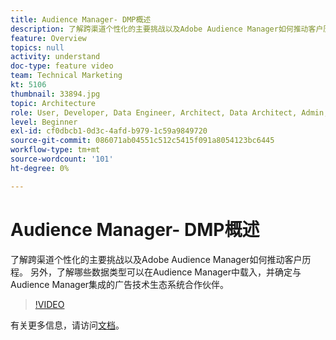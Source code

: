 ```yaml
---
title: Audience Manager- DMP概述
description: 了解跨渠道个性化的主要挑战以及Adobe Audience Manager如何推动客户历程。 另外，了解哪些数据类型可以在Audience Manager中载入，并确定与Audience Manager集成的广告技术生态系统合作伙伴。
feature: Overview
topics: null
activity: understand
doc-type: feature video
team: Technical Marketing
kt: 5106
thumbnail: 33894.jpg
topic: Architecture
role: User, Developer, Data Engineer, Architect, Data Architect, Admin, Leader
level: Beginner
exl-id: cf0dbcb1-0d3c-4afd-b979-1c59a9849720
source-git-commit: 086071ab04551c512c5415f091a8054123bc6445
workflow-type: tm+mt
source-wordcount: '101'
ht-degree: 0%

---
```


# Audience Manager- DMP概述

了解跨渠道个性化的主要挑战以及Adobe Audience Manager如何推动客户历程。 另外，了解哪些数据类型可以在Audience Manager中载入，并确定与Audience Manager集成的广告技术生态系统合作伙伴。

>[!VIDEO](https://video.tv.adobe.com/v/33894/?quality=12)

有关更多信息，请访问[文档](https://experienceleague.adobe.com/docs/audience-manager/user-guide/overview/aam-overview.html)。
